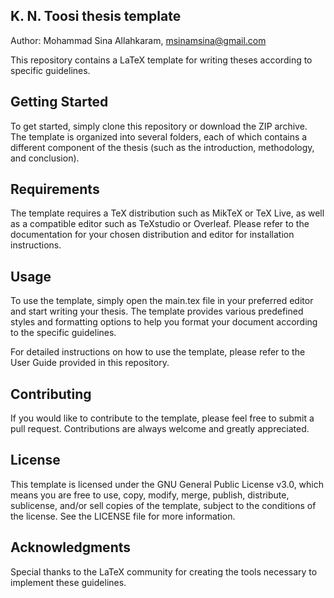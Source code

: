 ## K. N. Toosi thesis template

Author: Mohammad Sina Allahkaram, msinamsina@gmail.com

This repository contains a LaTeX template for writing theses according to specific guidelines.

## Getting Started
To get started, simply clone this repository or download the ZIP archive. The template is organized into several folders, each of which contains a different component of the thesis (such as the introduction, methodology, and conclusion).

## Requirements
The template requires a TeX distribution such as MikTeX or TeX Live, as well as a compatible editor such as TeXstudio or Overleaf. Please refer to the documentation for your chosen distribution and editor for installation instructions.

## Usage
To use the template, simply open the main.tex file in your preferred editor and start writing your thesis. The template provides various predefined styles and formatting options to help you format your document according to the specific guidelines.

For detailed instructions on how to use the template, please refer to the User Guide provided in this repository.

## Contributing
If you would like to contribute to the template, please feel free to submit a pull request. Contributions are always welcome and greatly appreciated.

## License
This template is licensed under the GNU General Public License v3.0, which means you are free to use, copy, modify, merge, publish, distribute, sublicense, and/or sell copies of the template, subject to the conditions of the license. See the LICENSE file for more information.


## Acknowledgments
Special thanks to the LaTeX community for creating the tools necessary to implement these guidelines.
